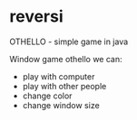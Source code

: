 # reversi
OTHELLO - simple game in java

Window game othello we can:
- play with computer
- play with other people
- change color
- change window size
